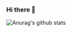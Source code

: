 ### Hi there 👋

<!--
**JAParsons/JAParsons** is a ✨ _special_ ✨ repository because its `README.md` (this file) appears on your GitHub profile.

- 🔭 I’m currently working with React.js
- 🌱 I’m currently learning GraphQL
- 📫 How to reach me: johnparsons932@gmail.com
-->

![Anurag's github stats](https://github-readme-stats.vercel.app/api?username=JAParsons&show_icons=true&theme=radical)


